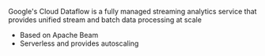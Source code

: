 Google's Cloud Dataflow is a fully managed streaming analytics service that provides unified stream and batch data processing at scale

* Based on Apache Beam
* Serverless and provides autoscaling
